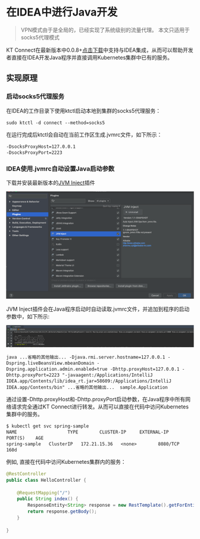 # 在IDEA中进行Java开发

> VPN模式由于是全局的，已经实现了系统级别的流量代理。 本文只适用于socks5代理模式

KT Connect在最新版本中0.0.8+[点击下载](https://alibaba.github.io/kt-connect/#/nightly)中支持与IDEA集成，从而可以帮助开发者直接在IDEA开发Java程序并直接调用Kubernetes集群中已有的服务。

## 实现原理

### 启动socks5代理服务

在IDEA的工作目录下使用ktctl启动本地到集群的socks5代理服务：

```
sudo ktctl -d connect --method=socks5
```

在运行完成后ktctl会自动在当前工作区生成.jvmrc文件，如下所示：

```
-DsocksProxyHost=127.0.0.1
-DsocksProxyPort=2223
```

### IDEA使用.jvmrc自动设置Java启动参数

下载并安装最新版本的[JVM Inject](https://plugins.jetbrains.com/plugin/13482-jvm-inject/versions)插件

![安装插件](../../_media/guide/install_idea_plugin.png)

JVM Inject插件会在Java程序启动时自动读取.jvmrc文件，并追加到程序的启动参数中，如下所示:

![安装插件](../../_media/guide/idea_run_application.png)

```
java ...省略的其他输出... -Djava.rmi.server.hostname=127.0.0.1 -Dspring.liveBeansView.mbeanDomain -Dspring.application.admin.enabled=true -Dhttp.proxyHost=127.0.0.1 -Dhttp.proxyPort=2223 "-javaagent:/Applications/IntelliJ IDEA.app/Contents/lib/idea_rt.jar=58609:/Applications/IntelliJ IDEA.app/Contents/bin" ...省略的其他输出...  sample.Application
```

通过设置-Dhttp.proxyHost和-Dhttp.proxyPort启动参数，在Java程序中所有网络请求完全通过KT Connect进行转发。从而可以直接在代码中访问Kubernetes集群中的服务。 

```
$ kubectl get svc spring-sample
NAME                   TYPE        CLUSTER-IP     EXTERNAL-IP   PORT(S)    AGE
spring-sample   ClusterIP   172.21.15.36   <none>        8080/TCP   160d
```

例如, 直接在代码中访问Kubernetes集群内的服务：

```java
@RestController
public class HelloController {

    @RequestMapping("/")
    public String index() {
        ResponseEntity<String> response = new RestTemplate().getForEntity("http://172.21.14.10:8080", String.class);
        return response.getBody();
    }

}
```